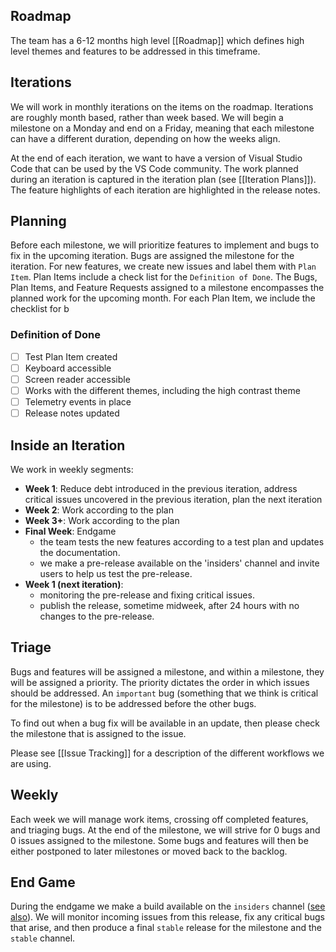 ## Roadmap

The team has a 6-12 months high level [[Roadmap]] which defines high level
themes and features to be addressed in this timeframe.

## Iterations

We will work in monthly iterations on the items on the roadmap. Iterations are
roughly month based, rather than week based. We will begin a milestone on a
Monday and end on a Friday, meaning that each milestone can have a different
duration, depending on how the weeks align.

At the end of each iteration, we want to have a version of Visual Studio Code
that can be used by the VS Code community. The work planned during an iteration
is captured in the iteration plan (see [[Iteration Plans]]). The feature
highlights of each iteration are highlighted in the release notes.

## Planning

Before each milestone, we will prioritize features to implement and bugs to fix
in the upcoming iteration. Bugs are assigned the milestone for the iteration.
For new features, we create new issues and label them with `Plan Item`. Plan
Items include a check list for the `Definition of Done`. The Bugs, Plan Items,
and Feature Requests assigned to a milestone encompasses the planned work for
the upcoming month. For each Plan Item, we include the checklist for b

### Definition of Done

-   [ ] Test Plan Item created
-   [ ] Keyboard accessible
-   [ ] Screen reader accessible
-   [ ] Works with the different themes, including the high contrast theme
-   [ ] Telemetry events in place
-   [ ] Release notes updated

## Inside an Iteration

We work in weekly segments:

-   **Week 1**: Reduce debt introduced in the previous iteration, address
    critical issues uncovered in the previous iteration, plan the next iteration
-   **Week 2**: Work according to the plan
-   **Week 3+**: Work according to the plan
-   **Final Week**: Endgame
    -   the team tests the new features according to a test plan and updates the
        documentation.
    -   we make a pre-release available on the 'insiders' channel and invite
        users to help us test the pre-release.
-   **Week 1 (next iteration)**:
    -   monitoring the pre-release and fixing critical issues.
    -   publish the release, sometime midweek, after 24 hours with no changes to
        the pre-release.

## Triage

Bugs and features will be assigned a milestone, and within a milestone, they
will be assigned a priority. The priority dictates the order in which issues
should be addressed. An `important` bug (something that we think is critical for
the milestone) is to be addressed before the other bugs.

To find out when a bug fix will be available in an update, then please check the
milestone that is assigned to the issue.

Please see [[Issue Tracking]] for a description of the different workflows we
are using.

## Weekly

Each week we will manage work items, crossing off completed features, and
triaging bugs. At the end of the milestone, we will strive for 0 bugs and 0
issues assigned to the milestone. Some bugs and features will then be either
postponed to later milestones or moved back to the backlog.

## End Game

During the endgame we make a build available on the `insiders` channel ([see also](https://code.visualstudio.com/Docs/supporting/FAQ#_prerelease-versions)). We will monitor incoming issues from this release, fix any critical bugs that arise, and then produce a final `stable` release for the milestone and the `stable` channel.